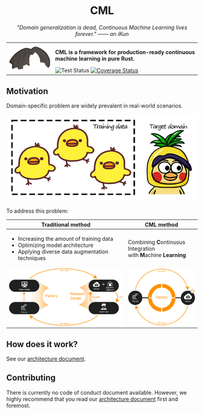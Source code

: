 <div align="center">
  <h1>CML</h1>
  <em>"Domain generalization is dead, Continuous Machine Learning lives forever." —— an iKun</em>
<table>
    <tbody>
        <tr>
            <td><img src="assets/cml.png" width="188px"/></td>
            <td>
                <p><strong>CML is a framework for production-ready continuous machine learning in pure Rust.</strong></p>
                <img src='https://github.com/bioinformatist/cml/actions/workflows/test.yml/badge.svg' alt='Test Status' />
                <a href='https://coveralls.io/github/bioinformatist/cml'>
                    <img src='https://coveralls.io/repos/github/bioinformatist/cml/badge.svg' alt='Coverage Status' />
                </a>
            </td>
        </tr>
    </tbody>
</table>
</div>

## Motivation

Domain-specific problem are widely prevalent in real-world scenarios.

<img src="assets/domain-specific.png" width="518px"/>

To address this problem:

<table>
    <thead>
        <tr>
            <th>Traditional method</th>
            <th>CML method</th>
        </tr>
    </thead>
    <tbody>
        <tr>
            <td>
                <ul>
                    <li>Increasing the amount of training data</li>
                    <li>Optimizing model architecture</li>
                    <li>Applying diverse data augmentation techniques</li>
                </ul>
            </td>
            <td>Combining <strong>C</strong>ontinuous Integration</br>with <strong>M</strong>achine <strong>Learning</strong></td>
        </tr>
        <tr>
            <td><img src="assets/traditional.png" width="688px"/></td>
            <td><img src="assets/new.png" width="388px"/></td>
        </tr>
    </tbody>
</table>

## How does it work?

See our [architecture document](ARCHITECTURE.md).

## Contributing

There is currently no code of conduct document available. However, we highly recommend that you read our [architecture document](ARCHITECTURE.md) first and foremost.
